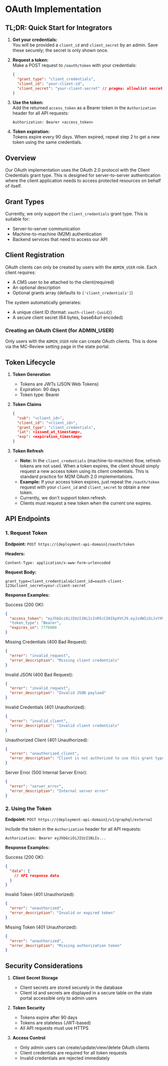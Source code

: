# OAuth Implementation

## TL;DR: Quick Start for Integrators

1. **Get your credentials:**  
   You will be provided a `client_id` and `client_secret` by an admin. Save these securely; the secret is only shown once.

2. **Request a token:**  
   Make a POST request to `/oauth/token` with your credentials:
   ```json
   {
     "grant_type": "client_credentials",
     "client_id": "your-client-id",
     "client_secret": "your-client-secret" // pragma: allowlist secret
   }
   ```

3. **Use the token:**  
   Add the returned `access_token` as a Bearer token in the `Authorization` header for all API requests:
   ```
   Authorization: Bearer <access_token>
   ```

4. **Token expiration:**  
   Tokens expire every 90 days. When expired, repeat step 2 to get a new token using the same credentials.

## Overview

Our OAuth implementation uses the OAuth 2.0 protocol with the Client Credentials grant type. This is designed for server-to-server authentication where the client application needs to access protected resources on behalf of itself.

## Grant Types

Currently, we only support the `client_credentials` grant type. This is suitable for:
- Server-to-server communication
- Machine-to-machine (M2M) authentication
- Backend services that need to access our API

## Client Registration

OAuth clients can only be created by users with the `ADMIN_USER` role. Each client requires:
- A CMS user to be attached to the client(required)
- An optional description
- Optional grants array (defaults to `['client_credentials']`)

The system automatically generates:
- A unique client ID (format: `oauth-client-{uuid}`)
- A secure client secret (64 bytes, base64url encoded)

### Creating an OAuth Client (for ADMIN_USER)

Only users with the `ADMIN_USER` role can create OAuth clients. This is done via the MC-Review setting page in the state portal.

## Token Lifecycle

1. **Token Generation**
   - Tokens are JWTs (JSON Web Tokens)
   - Expiration: 90 days
   - Token type: Bearer

2. **Token Claims**
   ```json
   {
     "sub": "<client_id>",
     "client_id": "<client_id>",
     "grant_type": "client_credentials",
     "iat": <issued_at_timestamp>,
     "exp": <expiration_timestamp>
   }
   ```

3. **Token Refresh**
   - **Note:** In the `client_credentials` (machine-to-machine) flow, refresh tokens are not used. When a token expires, the client should simply request a new access token using its client credentials. This is standard practice for M2M OAuth 2.0 implementations.
   - **Example:**
     If your access token expires, just repeat the `/oauth/token` request with your `client_id` and `client_secret` to obtain a new token.
   - Currently, we don't support token refresh.
   - Clients must request a new token when the current one expires.

## API Endpoints

### 1. Request Token

**Endpoint:** `POST https://{deployment-api-domain}/oauth/token`

**Headers:**
```
Content-Type: application/x-www-form-urlencoded
```

**Request Body:**
```application/x-www-form-urlencoded
grant_type=client_credentials&client_id=oauth-client-123&client_secret=your-client-secret
```

**Response Examples:**

Success (200 OK):
```json
{
  "access_token": "eyJhbGciOiJIUzI1NiIsInR5cCI6IkpXVCJ9.eyJzdWIiOiJvYXV0aC1jbGllbnQtMTIzIiwiY2xpZW50X2lkIjoib2F1dGgtY2xpZW50LTEyMyIsImdyYW50X3R5cGUiOiJjbGllbnRfY3JlZGVudGlhbHMiLCJpYXQiOjE2MTUxMjM0NTYsImV4cCI6MTY0NjY1OTQ1Nn0.signature", // pragma: allowlist secret
  "token_type": "Bearer",
  "expires_in": 7776000
}
```

Missing Credentials (400 Bad Request):
```json
{
  "error": "invalid_request",
  "error_description": "Missing client credentials"
}
```

Invalid JSON (400 Bad Request):
```json
{
  "error": "invalid_request",
  "error_description": "Invalid JSON payload"
}
```

Invalid Credentials (401 Unauthorized):
```json
{
  "error": "invalid_client",
  "error_description": "Invalid client credentials"
}
```

Unauthorized Client (401 Unauthorized):
```json
{
  "error": "unauthorized_client",
  "error_description": "Client is not authorized to use this grant type"
}
```

Server Error (500 Internal Server Error):
```json
{
  "error": "server_error",
  "error_description": "Internal server error"
}
```

### 2. Using the Token

**Endpoint:** `POST https://{deployment-api-domain}/v1/graphql/external`

Include the token in the `Authorization` header for all API requests:

```
Authorization: Bearer eyJhbGciOiJIUzI1NiIs...
```

**Response Examples:**

Success (200 OK):
```json
{
  "data": {
    // API response data
  }
}
```

Invalid Token (401 Unauthorized):
```json
{
  "error": "unauthorized",
  "error_description": "Invalid or expired token"
}
```

Missing Token (401 Unauthorized):
```json
{
  "error": "unauthorized",
  "error_description": "Missing authorization token"
}
```

## Security Considerations

1. **Client Secret Storage**
   - Client secrets are stored securely in the database
   - Client id and secrets are displayed in a secure table on the state portal accessible only to admin users

2. **Token Security**
   - Tokens expire after 90 days
   - Tokens are stateless (JWT-based)
   - All API requests must use HTTPS

3. **Access Control**
   - Only admin users can create/update/view/delete OAuth clients
   - Client credentials are required for all token requests
   - Invalid credentials are rejected immediately 

